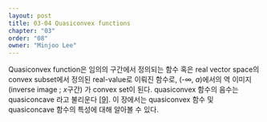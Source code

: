 ```yaml
---
layout: post
title: 03-04 Quasiconvex functions
chapter: "03"
order: "08"
owner: "Minjoo Lee"
---
```

Quasiconvex function은 임의의 구간에서 정의되는 함수 혹은 real vector space의 convex subset에서 정의된 real-value로 이뤄진 함수로, (-$\infty$, $a$)에서의 역 이미지(inverse image ; $x$구간) 가 convex set이 된다. quasiconvex 함수의 음수는 quasiconcave 라고 불리운다 [[9]](https://en.wikipedia.org/wiki/Quasiconvex_function). 이 장에서는 quasiconvex 함수 및 quasiconcave 함수의 특성에 대해 알아볼 수 있다.
